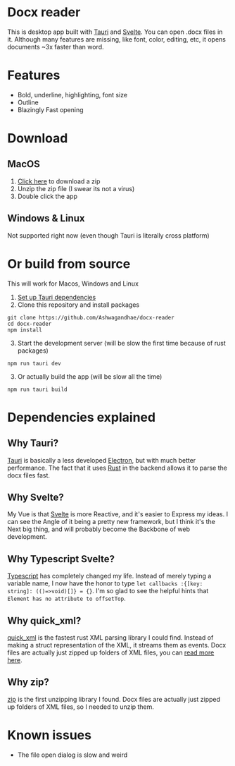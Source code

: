 # Docx reader

This is desktop app built with [Tauri](https://tauri.studio) and [Svelte](https://svelte.dev). You can open .docx files in it. Although many features are missing, like font, color, editing, etc, it opens documents ~3x faster than word.

# Features

- Bold, underline, highlighting, font size
- Outline
- Blazingly Fast opening

# Download

## MacOS

1. [Click here](https://ashwagandhae.github.io/docx-reader/docx-reader.app.zip) to download a zip
2. Unzip the zip file (I swear its not a virus)
3. Double click the app

## Windows & Linux

Not supported right now (even though Tauri is literally cross platform)

# Or build from source

This will work for Macos, Windows and Linux

1. [Set up Tauri dependencies](https://tauri.studio/v1/guides/getting-started/prerequisites/)
2. Clone this repository and install packages

```
git clone https://github.com/Ashwagandhae/docx-reader
cd docx-reader
npm install
```

3. Start the development server (will be slow the first time because of rust packages)

```
npm run tauri dev
```

3. Or actually build the app (will be slow all the time)

```
npm run tauri build
```

# Dependencies explained

## Why Tauri?

[Tauri](https://tauri.studio) is basically a less developed [Electron](https://www.electronjs.org/), but with much better performance. The fact that it uses [Rust](https://www.rust-lang.org/) in the backend allows it to parse the docx files fast.

## Why Svelte?

My Vue is that [Svelte](https://svelte.dev) is more Reactive, and it's easier to Express my ideas. I can see the Angle of it being a pretty new framework, but I think it's the Next big thing, and will probably become the Backbone of web development.

## Why Typescript Svelte?

[Typescript](https://www.typescriptlang.org/) has completely changed my life. Instead of merely typing a variable name, I now have the honor to type `let callbacks :{[key: string]: (()=>void)[]} = {}`. I'm so glad to see the helpful hints that `Element has no attribute to offsetTop`.

## Why quick_xml?

[quick_xml](https://docs.rs/quick-xml/latest/quick_xml/) is the fastest rust XML parsing library I could find. Instead of making a struct representation of the XML, it streams them as events. Docx files are actually just zipped up folders of XML files, you can [read more here](https://www.toptal.com/xml/an-informal-introduction-to-docx).

## Why zip?

[zip](https://docs.rs/zip/latest/zip/) is the first unzipping library I found. Docx files are actually just zipped up folders of XML files, so I needed to unzip them.

# Known issues

- The file open dialog is slow and weird
